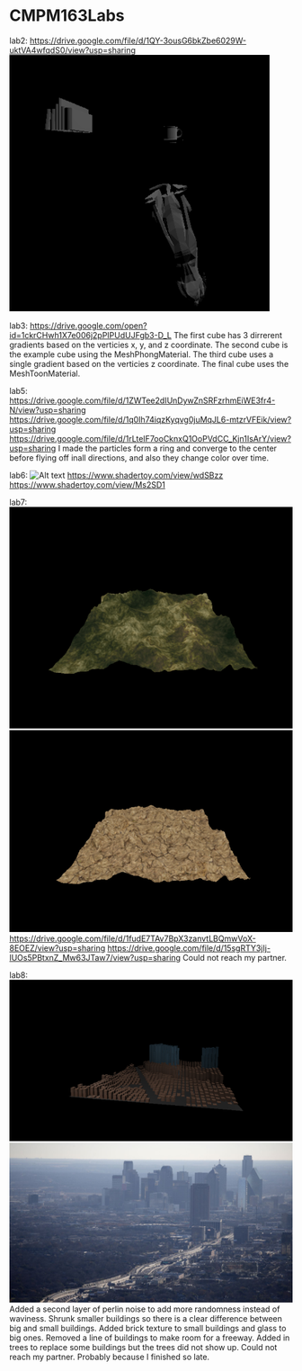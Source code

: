 # CMPM163Labs

lab2:
	https://drive.google.com/file/d/1QY-3ousG6bkZbe6029W-uktVA4wfqdS0/view?usp=sharing
	![Alt text](/lab2/part2.png?raw=true "Part 2")

lab3:
	https://drive.google.com/open?id=1ckrCHwh1X7e006j2pPIPUdUJFgb3-D_L
	The first cube has 3 dirrerent gradients based on the verticies x, y, and z coordinate.
	The second cube is the example cube using the MeshPhongMaterial.
	The third cube uses a single gradient based on the verticies z coordinate.
	The final cube uses the MeshToonMaterial.

lab5:
	https://drive.google.com/file/d/1ZWTee2dIUnDywZnSRFzrhmEiWE3fr4-N/view?usp=sharing
	https://drive.google.com/file/d/1q0Ih74iqzKyqvg0juMqJL6-mtzrVFEik/view?usp=sharing
	https://drive.google.com/file/d/1rLteIF7ooCknxQ1OoPVdCC_Kjn1IsArY/view?usp=sharing
	I made the particles form a ring and converge to the center before flying off inall directions, and also they change color over time.

lab6:
	![Alt text](/lab6/CMPM163Lab6.png?raw=true "Part 13")
	https://www.shadertoy.com/view/wdSBzz
	https://www.shadertoy.com/view/Ms2SD1

lab7:
	![Alt text](/lab7/a1.png?raw=true "Part 2 A")
	![Alt text](/lab7/a2.png?raw=true "Part 2 B")
	https://drive.google.com/file/d/1fudE7TAv7BpX3zanvtLBQmwVoX-8EOEZ/view?usp=sharing
	https://drive.google.com/file/d/15sgRTY3jIj-lUOs5PBtxnZ_Mw63JTaw7/view?usp=sharing
	Could not reach my partner.

lab8:
	![Alt text](/lab8/city.png?raw=true "Part 2 A")
	![Alt text](/lab8/inspiration.jpg?raw=true "Part 2 B")
	Added a second layer of perlin noise to add more randomness instead of waviness.
	Shrunk smaller buildings so there is a clear difference between big and small buildings.
	Added brick texture to small buildings and glass to big ones.
	Removed a line of buildings to make room for a freeway.
	Added in trees to replace some buildings but the trees did not show up.
	Could not reach my partner. Probably because I finished so late.


